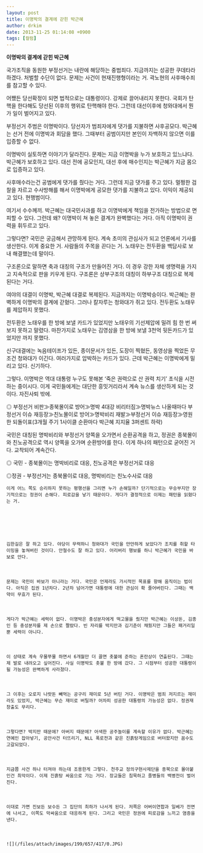 ```yaml
---
layout: post
title: 이명박의 결계에 갇힌 박근혜
author: drkim
date: 2013-11-25 01:14:08 +0900
tags: [컬럼]
---
```

  


**이명박의 결계에 갇힌 박근혜** 

  


국가조직을 동원한 부정선거는 내란에 해당하는 중범죄다. 지금까지는 성공한 쿠데타라 하겠다. 처벌할 수단이 없다. 문제는 사건이 현재진행형이라는 거. 곽노현의 사후매수죄를 참고할 수 있다.

  


어쨌든 당선확정이 되면 법적으로는 대통령이다. 강제로 끌어내리지 못한다. 국회가 탄핵을 한다해도 당선된 이후의 행위로 탄핵해야 한다. 그런데 대선이후에 청와대에서 뭔가 일이 벌어지고 있다. 

  


부정선거 주범은 이명박이다. 당선자가 범죄자에게 댓가를 지불하면 사후공모다. 박근혜는 선거 전에 이명박과 회담을 했다. 그때부터 공범이지만 본인이 자백하지 않으면 이를 입증할 수 없다. 

  


이명박이 실토하면 이야기가 달라진다. 문제는 지금 이명박을 누가 보호하고 있느냐다. 박근혜가 보호하고 있다. 대선 전에 공모인지, 대선 후에 매수인지는 박근혜가 지금 몸으로 입증하고 있다. 

  


사후매수라는건 공범에게 댓가를 줬다는 거다. 그런데 지금 댓가를 주고 있다. 멀쩡한 검찰을 자르고 수사방해를 해서 이명박에게 공모한 댓가를 지불하고 있다. 이익이 제공되고 있다. 현행범이다.

  


여기서 수수께끼. 박근혜는 대국민사과를 하고 이명박에게 책임을 전가하는 방법으로 면피할 수 있다. 그런데 왜? 이명박이 쳐 놓은 결계가 완벽했다는 거다. 아직 이명박이 권력을 휘두르고 있다. 

  


그렇다면? 국민은 궁금해서 관망하게 된다. 계속 초미의 관심사가 되고 언론에서 기사를 생산한다. 이게 중요한 거. 사람들의 주목을 끈다는 거. 노태우는 전두환을 백담사로 보내 해결했는데 말이다.

  


구조론으로 말하면 축과 대칭의 구조가 만들어진 거다. 이 경우 강한 자체 생명력을 가지고 지속적으로 판을 키우게 된다. 구조론은 상부구조의 대칭이 하부구조 대칭으로 복제된다는 거다. 

  


여야의 대결이 이명박, 박근혜 대결로 복제된다. 지금까지는 이명박승이다. 박근혜는 완벽하게 이명박의 결계에 갇혔다. 그러나 칼자루는 청와대가 쥐고 있다. 전두환도 노태우를 제압하지 못했다.

  


전두환은 노태우를 한 방에 보낼 카드가 있었지만 노태우의 기선제압에 밀려 힘 한 번 써보지 못하고 말렸다. 마찬가지로 노태우는 김영삼을 한 방에 보낼 3천억 뒷돈카드가 있었지만 까지 못했다. 

  


신구대결에는 녹음테이프가 있든, 종이문서가 있든, 도장이 찍혔든, 동영상을 찍었든 무조건 청와대가 이긴다. 여러가지로 압박하는 카드가 있다. 근데 박근혜는 이명박에게 밀리고 있다. 신기하다.

  


그렇다. 이명박은 역대 대통령 누구도 못해본 ‘죽은 권력으로 산 권력 치기’ 초식을 시전하는 중이시다. 이게 국민들에게는 대단한 흥밋거리라서 계속 뉴스를 생산하게 되는 것이다. 자진사퇴 밖에.

  



  ◎ 부정선거 비판≫종북몰이로 방어≫명박 4대강 비리터짐≫명박뉴스 나올때마다 부정선거 이슈 재등장≫친노몰이로 방어≫명박비리 재발≫부정선거 이슈 재등장≫영원한 되돌이표(3개월 주기 1사이클 순환마다 박근혜 지지율 3퍼센트 하락)



  


  국민은 대칭된 명박비리와 부정선거 양쪽을 오가면서 순환공격을 하고, 정권은 종북몰이와 친노공격으로 역시 양쪽을 오가며 순환방어를 한다. 이게 하나의 패턴으로 굳어진 거다. 교착되어 계속간다.



  


  ◎ 국민 - 종북몰이는 명박비리로 대응, 친노공격은 부정선거로 대응



  ◎정권 - 부정선거는 종북몰이로 대응, 명박비리는 친노수사로 대응
  
  
    
  
  
    이게 어느 쪽도 승리하지 못하는 평행선을 그리면 누가 손해일까? 단기적으로는 무승부지만 장기적으로는 정권이 손해다. 피로감을 낳기 때문이다. 게다가 결정적으로 이제는 패턴을 읽혔다는 거.
  
  
  
  
  
  
    김한길은 잘 하고 있다. 야당이 무력하니 청와대가 국민을 만만하게 보았다가 조치를 취할 타이밍을 놓쳐버린 것이다. 안철수도 잘 하고 있다. 어리버리 행보를 하니 박근혜가 국민을 바보로 안다.
  
  
  
    문제는 국민이 바보가 아니라는 거다. 국민은 언제라도 가시적인 목표를 향해 움직이는 법이다. 아직은 집권 1년차다. 2년차 넘어가면 대통령에 대한 관심이 확 줄어버린다. 그때는 백약이 무효가 된다.
  
  
  
    게다가 박근혜는 세력이 없다. 이명박은 충성분자에게 떡고물을 줬지만 박근혜는 이상돈, 김종인 등 충성분자를 제 손으로 짤랐다. 빈 자리를 박지만과 김기춘이 채웠지만 그들은 패거리일 뿐 세력이 아니다.
  
  
  
    이 상태로 계속 우물쭈물 하면서 6개월만 더 끌면 촛불에 준하는 혼란상이 연출된다. 그때는 제 발로 내려오고 싶어진다. 사실 이명박도 촛불 한 방에 갔다. 그 시점부터 성공한 대통령이 될 가능성은 완벽하게 사라졌다.
  
  
  
    그 이후는 오로지 나랏돈 빼먹는 공구리 재미로 5년 버틴 거다. 이명박은 범죄 저지르는 재미라도 있었지, 박근혜는 무슨 재미로 버틸까? 어차피 성공한 대통령의 가능성은 없다. 정권재창출도 무리다.
  
  
  
    그렇다면? 박지만 때문에? 아버지 때문에? 어색한 공주놀이를 계속할 이유가 없다. 박근혜는 연예인 잡아넣기, 공안사건 터뜨리기, NLL 폭로전과 같은 진흙탕게임으로 버텨왔지만 꼼수도 고갈되었다.
  
  
  
    지금쯤 사건 하나 터져야 하는데 조용한게 그렇다. 천주교 정의구현사제단을 종북으로 몰아붙인건 최악이다. 이제 진흙탕 싸움으로 가는 거다. 장교들은 침묵하고 졸병들의 백병전이 벌어진다.
  
  
  
    이대로 가면 진보든 보수든 그 집단의 최하가 나서게 된다. 저쪽은 어버이연합과 일베가 전면에 나서고, 이쪽도 막싸움으로 대응하게 된다. 그리고 국민은 정권에 피로감을 느끼고 염증을 낸다.
  
  
  
    ![](/files/attach/images/199/657/417/0.JPG)